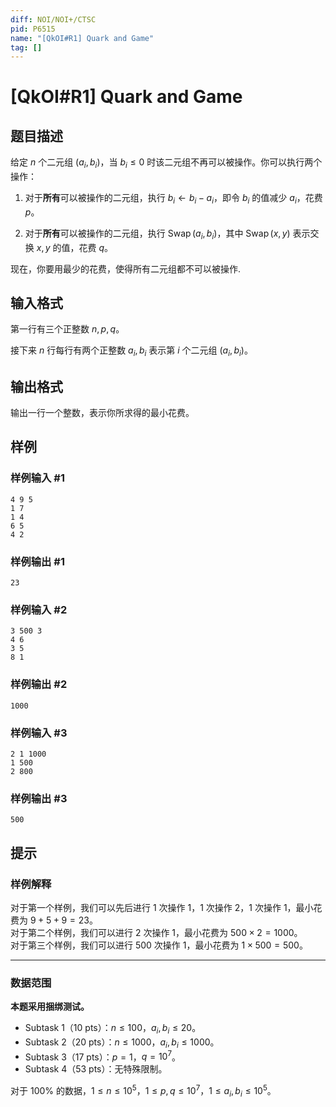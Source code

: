 ```yaml
---
diff: NOI/NOI+/CTSC
pid: P6515
name: "[QkOI#R1] Quark and Game"
tag: []
---
```

# [QkOI#R1] Quark and Game
## 题目描述

给定 $n$ 个二元组 $(a_i,b_i)$，当 $b_i\le 0$ 时该二元组不再可以被操作。你可以执行两个操作：

1. 对于**所有**可以被操作的二元组，执行 $b_i\gets b_i-a_i$，即令 $b_i$ 的值减少 $a_i$，花费 $p$。

2. 对于**所有**可以被操作的二元组，执行 $\operatorname{Swap}(a_i,b_i)$，其中 $\operatorname{Swap}(x,y)$ 表示交换 $x,y$ 的值，花费 $q$。

现在，你要用最少的花费，使得所有二元组都不可以被操作.
## 输入格式

第一行有三个正整数 $n,p,q$。

接下来 $n$ 行每行有两个正整数 $a_i,b_i$ 表示第 $i$ 个二元组 $(a_i,b_i)$。
## 输出格式

输出一行一个整数，表示你所求得的最小花费。
## 样例

### 样例输入 #1
```
4 9 5
1 7
1 4
6 5
4 2
```
### 样例输出 #1
```
23
```
### 样例输入 #2
```
3 500 3
4 6
3 5
8 1
```
### 样例输出 #2
```
1000
```
### 样例输入 #3
```
2 1 1000
1 500
2 800
```
### 样例输出 #3
```
500
```
## 提示

### 样例解释

对于第一个样例，我们可以先后进行 $1$ 次操作 1，$1$ 次操作 2，$1$ 次操作 1，最小花费为 $9 + 5 + 9 = 23$。  
对于第二个样例，我们可以进行 $2$ 次操作 1，最小花费为 $500 \times 2 = 1000$。  
对于第三个样例，我们可以进行 $500$ 次操作 1，最小花费为 $1 \times 500 = 500$。

---

### 数据范围


**本题采用捆绑测试。**

- Subtask 1（10 pts）：$n\le 100$，$a_i,b_i\le 20$。
- Subtask 2（20 pts）：$n\le 1000$，$a_i,b_i\le 1000$。
- Subtask 3（17 pts）：$p=1$，$q=10^7$。
- Subtask 4（53 pts）：无特殊限制。

对于 $100\%$ 的数据，$1\le n\le 10^5$，$1\le p,q\le 10^7$，$1\le a_i,b_i\le 10^5$。
